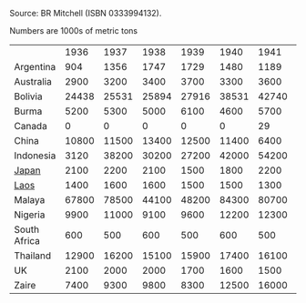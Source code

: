 Source: BR Mitchell (ISBN 0333994132).

Numbers are 1000s of metric tons

|                              |       |       |       |       |       |       |       |       |       |       |       |       |       |
|------------------------------|-------|-------|-------|-------|-------|-------|-------|-------|-------|-------|-------|-------|-------|
|                              | 1936  | 1937  | 1938  | 1939  | 1940  | 1941  | 1942  | 1943  | 1944  | 1945  | 1946  | 1947  | 1948  |
| Argentina                    | 904   | 1356  | 1747  | 1729  | 1480  | 1189  | 872   | 785   | 1002  | 1101  | 795   | 558   | 284   |
| Australia                    | 2900  | 3200  | 3400  | 3700  | 3300  | 3600  | 3000  | 2600  | 2600  | 2300  | 2100  | 2500  | 1900  |
| Bolivia                      | 24438 | 25531 | 25894 | 27916 | 38531 | 42740 | 38907 | 40960 | 39341 | 43168 | 38222 | 33800 | 37935 |
| Burma                        | 5200  | 5300  | 5000  | 6100  | 4600  | 5700  | 600   | 600   | 500   | 400   | 300   | 1800  | 1200  |
| Canada                       | 0     | 0     | 0     | 0     | 0     | 29    | 562   | 353   | 235   | 385   | 396   | 324   | 314   |
| China                        | 10800 | 11500 | 13400 | 12500 | 11400 | 6400  | 5800  | 3900  | 2000  | 2000  | 2700  | 4400  | 4900  |
| Indonesia                    | 3120  | 38200 | 30200 | 27200 | 42000 | 54200 | 10100 | 19400 | 7700  | 1100  | 6500  | 16200 | 31100 |
| [Japan](/wiki/Japan "Japan") | 2100  | 2200  | 2100  | 1500  | 1800  | 2200  | 1900  | 1100  | 400   | 100   | 100   | 100   | 100   |
| [Laos](/wiki/Laos "Laos")    | 1400  | 1600  | 1600  | 1500  | 1500  | 1300  | 1000  | 700   | 400   | 100   | 0     | 0     | 0     |
| Malaya                       | 67800 | 78500 | 44100 | 48200 | 84300 | 80700 | 16000 | 26400 | 9500  | 3200  | 8600  | 27500 | 45500 |
| Nigeria                      | 9900  | 11000 | 9100  | 9600  | 12200 | 12300 | 12600 | 12900 | 12700 | 11400 | 10500 | 9300  | 9400  |
| South Africa                 | 600   | 500   | 600   | 500   | 600   | 500   | 500   | 500   | 500   | 500   | 500   | 500   | 500   |
| Thailand                     | 12900 | 16200 | 15100 | 15900 | 17400 | 16100 | 8000  | 5900  | 3300  | 1800  | 1100  | 1400  | 4300  |
| UK                           | 2100  | 2000  | 2000  | 1700  | 1600  | 1500  | 1400  | 1400  | 1300  | 1200  | 800   | 900   | 900   |
| Zaire                        | 7400  | 9300  | 9800  | 8300  | 12500 | 16000 | 16100 | 17300 | 17100 | 17300 | 14500 | 12600 | 13100 |
